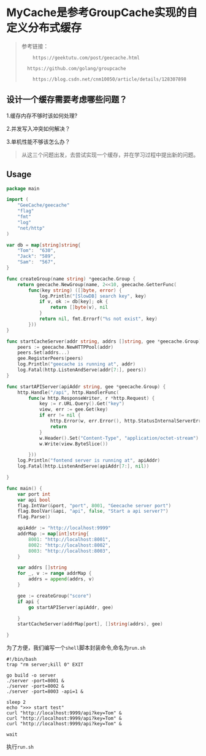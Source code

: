 # MyCache是参考GroupCache实现的自定义分布式缓存
> 参考链接：  
> 
>         https://geektutu.com/post/geecache.html  
>         
> 	  	https://github.com/golang/groupcache  
> 	  
>         https://blog.csdn.net/cnm10050/article/details/128307898
## 设计一个缓存需要考虑哪些问题？  

1.缓存内存不够时该如何处理?  

2.并发写入冲突如何解决？  

3.单机性能不够该怎么办？  


> 从这三个问题出发，去尝试实现一个缓存，并在学习过程中提出新的问题。

## Usage

```go
package main

import (
	"GeeCache/geecache"
	"flag"
	"fmt"
	"log"
	"net/http"
)

var db = map[string]string{
	"Tom":  "630",
	"Jack": "589",
	"Sam":  "567",
}

func createGroup(name string) *geecache.Group {
	return geecache.NewGroup(name, 2<<10, geecache.GetterFunc(
		func(key string) ([]byte, error) {
			log.Println("[SlowDB] search key", key)
			if v, ok := db[key]; ok {
				return []byte(v), nil
			}
			return nil, fmt.Errorf("%s not exist", key)
		}))
}

func startCacheServer(addr string, addrs []string, gee *geecache.Group) {
	peers := geecache.NewHTTPPool(addr)
	peers.Set(addrs...)
	gee.RegisterPeers(peers)
	log.Println("geecache is running at", addr)
	log.Fatal(http.ListenAndServe(addr[7:], peers))
}

func startAPIServer(apiAddr string, gee *geecache.Group) {
	http.Handle("/api", http.HandlerFunc(
		func(w http.ResponseWriter, r *http.Request) {
			key := r.URL.Query().Get("key")
			view, err := gee.Get(key)
			if err != nil {
				http.Error(w, err.Error(), http.StatusInternalServerError)
				return
			}
			w.Header().Set("Content-Type", "application/octet-stream")
			w.Write(view.ByteSlice())

		}))
	log.Println("fontend server is running at", apiAddr)
	log.Fatal(http.ListenAndServe(apiAddr[7:], nil))

}

func main() {
	var port int
	var api bool
	flag.IntVar(&port, "port", 8001, "Geecache server port")
	flag.BoolVar(&api, "api", false, "Start a api server?")
	flag.Parse()

	apiAddr := "http://localhost:9999"
	addrMap := map[int]string{
		8001: "http://localhost:8001",
		8002: "http://localhost:8002",
		8003: "http://localhost:8003",
	}

	var addrs []string
	for _, v := range addrMap {
		addrs = append(addrs, v)
	}

	gee := createGroup("score")
	if api {
		go startAPIServer(apiAddr, gee)

	}
	startCacheServer(addrMap[port], []string(addrs), gee)

}
```
为了方便，我们编写一个`shell`脚本封装命令,命名为`run.sh`
```shell
#!/bin/bash
trap "rm server;kill 0" EXIT

go build -o server
./server -port=8001 &
./server -port=8002 &
./server -port=8003 -api=1 &

sleep 2
echo ">>> start test"
curl "http://localhost:9999/api?key=Tom" &
curl "http://localhost:9999/api?key=Tom" &
curl "http://localhost:9999/api?key=Tom" &

wait
```
执行`run.sh`
